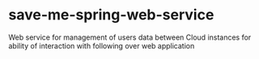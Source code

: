 # save-me-spring-web-service
Web service for management of users data between Cloud instances for ability of interaction with following over web application
